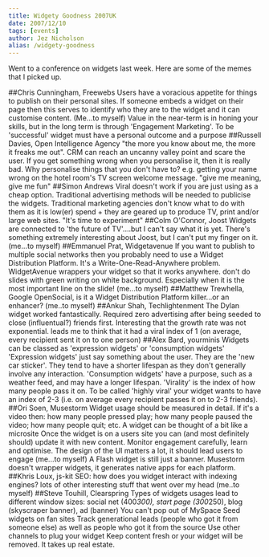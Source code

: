 ```yaml
---
title: Widgety Goodness 2007UK
date: 2007/12/10
tags: [events]
author: Jez Nicholson
alias: /widgety-goodness
---
```

Went to a conference on widgets last week. Here are some of the memes that I picked up.

##Chris Cunningham, Freewebs
Users have a voracious appetite for things to publish on their personal sites.
If someone embeds a widget on their page then this serves to identify who they are to the widget and it can customise content. (Me...to myself)
Value in the near-term is in honing your skills, but in the long term is through 'Engagement Marketing'.
To be 'successful' widget must have a personal outcome and a purpose
##Russell Davies, Open Intelligence Agency
"the more you know about me, the more it freaks me out". CRM can reach an uncanny valley point and scare the user.
If you get something wrong when you personalise it, then it is really bad. Why personalise things that you don't have to? e.g. getting your name wrong on the hotel room's TV screen welcome message.
"give me meaning, give me fun"
##Simon Andrews
Viral doesn't work if you are just using as a cheap option. Traditional advertising methods will be needed to publicise the widgets.
Traditional marketing agencies don't know what to do with them as it is low(er) spend + they are geared up to produce TV, print and/or large web sites.
"It's time to experiment"
##Colm O'Connor, Joost
Widgets are connected to 'the future of TV'....but I can't say what it is yet.
There's something extremely interesting about Joost, but I can't put my finger on it. (me...to myself)
##Emmanuel Prat, Widgetavenue
If you want to publish to multiple social networks then you probably need to use a Widget Distribution Platform.
It's a Write-One-Read-Anywhere problem. WidgetAvenue wrappers your widget so that it works anywhere.
don't do slides with green writing on white background. Especially when it is the most important line on the slide! (me...to myself)
##Matthew Trewhella, Google
OpenSocial, is it a Widget Distribution Platform killer...or an enhancer? (me..to myself)
##Ankur Shah, Techlightenment
The Dylan widget worked fantastically. Required zero advertising after being seeded to close (influentual?) friends first.
Interesting that the growth rate was not exponential. leads me to think that it had a viral index of 1 (on average, every recipient sent it on to one person)
##Alex Bard, yourminis
Widgets can be classed as 'expression widgets' or 'consumption widgets'
'Expression widgets' just say something about the user. They are the 'new car sticker'. They tend to have a shorter lifespan as they don't generally involve any interaction.
'Consumption widgets' have a purpose, such as a weather feed, and may have a longer lifespan.
'Virality' is the index of how many people pass it on. To be called 'highly viral' your widget wants to have an index of 2-3 (i.e. on average every recipient passes it on to 2-3 friends).
##Ori Soen, Musestorm
Widget usage should be measured in detail. If it's a video then: how many people pressed play; how many people paused the video; how many people quit; etc.
A widget can be thought of a bit like a microsite
Once the widget is on a users site you can (and most definitely should) update it with new content.
Monitor engagement carefully, learn and optimise.
The design of the UI matters a lot, it should lead users to engage (me...to myself)
A Flash widget is still just a banner.
Musestorm doesn't wrapper widgets, it generates native apps for each platform.
##Khris Loux, js-kit
SEO: how does you widget interact with indexing engines?
lots of other interesting stuff that went over my head (me..to myself)
##Steve Touhill, Clearspring
Types of widgets usages lead to different window sizes: social net (400*300), start page (300*250), blog (skyscraper banner), ad (banner)
You can't pop out of MySpace
Seed widgets on fan sites
Track generational leads (people who got it from someone else) as well as people who got it from the source
Use other channels to plug your widget
Keep content fresh or your widget will be removed. It takes up real estate.